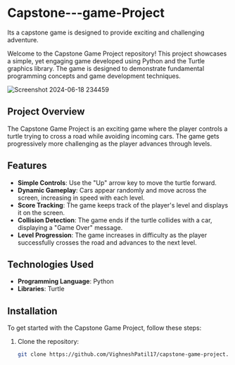 # Capstone---game-Project
Its a capstone game is designed to provide exciting and challenging adventure.

Welcome to the Capstone Game Project repository! This project showcases a simple, yet engaging game developed using Python and the Turtle graphics library. The game is designed to demonstrate fundamental programming concepts and game development techniques.

![Screenshot 2024-06-18 234459](https://github.com/VighneshPatil17/Capstone---game-Project/assets/144689794/cd67b534-fb59-4e06-b29a-a09c3969fe36)


## Project Overview

The Capstone Game Project is an exciting game where the player controls a turtle trying to cross a road while avoiding incoming cars. The game gets progressively more challenging as the player advances through levels.

## Features

- **Simple Controls**: Use the "Up" arrow key to move the turtle forward.
- **Dynamic Gameplay**: Cars appear randomly and move across the screen, increasing in speed with each level.
- **Score Tracking**: The game keeps track of the player's level and displays it on the screen.
- **Collision Detection**: The game ends if the turtle collides with a car, displaying a "Game Over" message.
- **Level Progression**: The game increases in difficulty as the player successfully crosses the road and advances to the next level.

## Technologies Used

- **Programming Language**: Python
- **Libraries**: Turtle

## Installation

To get started with the Capstone Game Project, follow these steps:

1. Clone the repository:
   ```bash
   git clone https://github.com/VighneshPatil17/capstone-game-project.git

